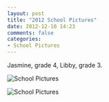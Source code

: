 ```yaml
---
layout: post
title: "2012 School Pictures"
date: 2012-12-10 14:23
comments: false
categories: 
- School Pictures
---
```

Jasmine, grade 4, Libby, grade 3.

![School Pictures](http://media.eick.us/media/photographs/2012/2012-11-11-1/School-PictureDay2010-05-01at01-05-36.jpg)


![School Pictures](http://media.eick.us/media/photographs/2012/2012-11-11-1/School-PictureDay2010-05-01at01-04-54.jpg)

